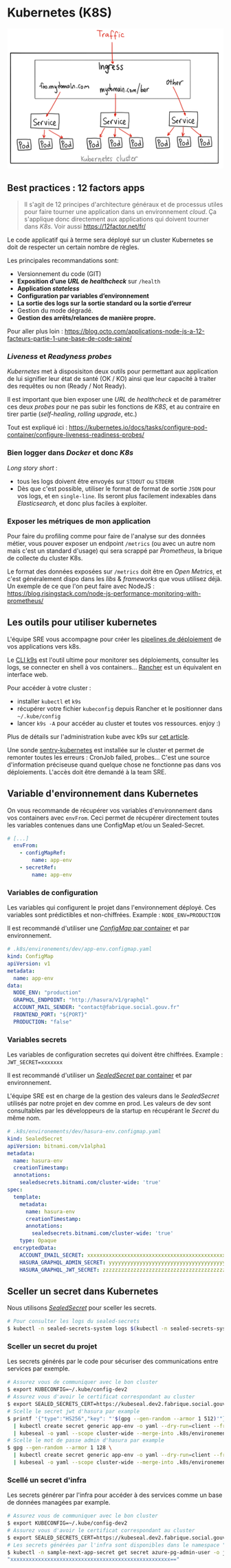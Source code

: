 # Kubernetes (K8S)

![big picture](_media/kubernetes-big-picture.png ":size=800x400")

## Best practices : 12 factors apps

> Il s'agit de 12 principes d'architecture généraux et de processus utiles pour faire tourner une application dans un environnement _cloud_. Ça s'applique donc directement aux applications qui doivent tourner dans _K8s_. Voir aussi https://12factor.net/fr/

Le code applicatif qui à terme sera déployé sur un cluster Kubernetes se doit de respecter un certain nombre de règles.

Les principales recommandations sont:

- Versionnement du code (GIT)
- **Exposition d’une _URL_ de _healthcheck_** sur `/health`
- **Application _stateless_**
- **Configuration par variables d’environnement**
- **La sortie des logs sur la sortie standard ou la sortie d’erreur**
- Gestion du mode dégradé.
- **Gestion des arrêts/relances de manière propre.**

Pour aller plus loin : https://blog.octo.com/applications-node-js-a-12-facteurs-partie-1-une-base-de-code-saine/

### _Liveness_ et _Readyness probes_

_Kubernetes_ met à disposisiton deux outils pour permettant aux application de lui signifier leur état de santé (OK / KO) ainsi que leur capacité à traiter des requêtes ou non (Ready / Not Ready).

Il est important que bien exposer une _URL_ de _healthcheck_ et de paramétrer ces deux _probes_ pour ne pas subir les fonctions de _K8S_, et au contraire en tirer partie (_self-healing_, _rolling upgrade_, etc.)

Tout est expliqué ici : https://kubernetes.io/docs/tasks/configure-pod-container/configure-liveness-readiness-probes/

### Bien logger dans _Docker_ et donc _K8s_

_Long story short_ :

- tous les logs doivent être envoyés sur `STDOUT` ou `STDERR`
- Dès que c'est possible, utiliser le format de format de sortie `JSON` pour vos logs, et en `single-line`. Ils seront plus facilement indexables dans _Elasticsearch_, et donc plus faciles à exploiter.

### Exposer les métriques de mon application

Pour faire du profiling comme pour faire de l'analyse sur des données métier, vous pouver exposer un endpoint `/metrics` (ou avec un autre nom mais c'est un standard d'usage) qui sera scrappé par _Prometheus_, la brique de collecte du cluster K8s.

Le format des données exposées sur `/metrics` doit être en _Open Metrics_, et c'est généralement dispo dans les _libs_ & _frameworks_ que vous utilisez déjà. Un exemple de ce que l'on peut faire avec NodeJS : https://blog.risingstack.com/node-js-performance-monitoring-with-prometheus/

## Les outils pour utiliser kubernetes

L'équipe SRE vous accompagne pour créer les [pipelines de déploiement](https://github.com/SocialGouv/gitlab-ci-yml) de vos applications vers k8s.

Le [CLI k9s](https://k9scli.io/) est l'outil ultime pour monitorer ses déploiements, consulter les logs, se connecter en shell à vos containers... [Rancher](https://rancher.com) est un équivalent en interface web.

Pour accéder à votre cluster :

- installer `kubectl` et `k9s`
- récupérer votre fichier `kubeconfig` depuis Rancher et le positionner dans `~/.kube/config`
- lancer `k9s -A` pour accéder au cluster et toutes vos ressources. enjoy :)

Plus de détails sur l'administration kube avec k9s sur [cet article](https://opensource.com/article/20/5/kubernetes-administration).

Une sonde [sentry-kubernetes](https://github.com/getsentry/sentry-kubernetes) est installée sur le cluster et permet de remonter toutes les erreurs : CronJob failed, probes... C'est une source d'information préciseuse quand quelque chose ne fonctionne pas dans vos déploiements. L'accès doit être demandé à la team SRE.

## Variable d'environnement dans Kubernetes

On vous recommande de récupérer vos variables d'environnement dans vos containers avec `envFrom`. Ceci permet de récupérer directement toutes les variables contenues dans une ConfigMap et/ou un Sealed-Secret. 

```yaml
# [...]
  envFrom:
    - configMapRef:
        name: app-env
    - secretRef:
        name: app-env
```

### Variables de configuration

Les variables qui configurent le projet dans l'environnement déployé. Ces variables sont prédictibles et non-chiffrées. Example : `NODE_ENV=PRODUCTION`

Il est recommandé d'utiliser une [_ConfigMap_ par container](https://kubernetes.io/docs/tasks/configure-pod-container/configure-pod-configmap/#configure-all-key-value-pairs-in-a-configmap-as-container-environment-variables) et par environnement.

```yaml
# .k8s/environements/dev/app-env.configmap.yaml
kind: ConfigMap
apiVersion: v1
metadata:
  name: app-env
data:
  NODE_ENV: "production"
  GRAPHQL_ENDPOINT: "http://hasura/v1/graphql"
  ACCOUNT_MAIL_SENDER: "contact@fabrique.social.gouv.fr"
  FRONTEND_PORT: "${PORT}"
  PRODUCTION: "false"
```

### Variables secrets

Les variables de configuration secretes qui doivent être chiffrées. Example : `JWT_SECRET=xxxxxxx`

Il est recommandé d'utiliser un [_SealedSecret_ par container](https://github.com/bitnami-labs/sealed-secrets) et par environnement.

L'équipe SRE est en charge de la gestion des valeurs dans le _SealedSecret_ utilisés par notre projet en dev comme en prod. Les valeurs de dev sont consultables par les développeurs de la startup en récupérant le _Secret_ du même nom.

```yaml
# .k8s/environements/dev/hasura-env.configmap.yaml
kind: SealedSecret
apiVersion: bitnami.com/v1alpha1
metadata:
  name: hasura-env
  creationTimestamp:
  annotations:
    sealedsecrets.bitnami.com/cluster-wide: 'true'
spec:
  template:
    metadata:
      name: hasura-env
      creationTimestamp:
      annotations:
        sealedsecrets.bitnami.com/cluster-wide: 'true'
    type: Opaque
  encryptedData:
    ACCOUNT_EMAIL_SECRET: xxxxxxxxxxxxxxxxxxxxxxxxxxxxxxxxxxxxxxxxxxxxxxxxxxxx==
    HASURA_GRAPHQL_ADMIN_SECRET: yyyyyyyyyyyyyyyyyyyyyyyyyyyyyyyyyyyyyyyyyyyyy==
    HASURA_GRAPHQL_JWT_SECRET: zzzzzzzzzzzzzzzzzzzzzzzzzzzzzzzzzzzzzzzzzzzzzzz==
```

## Sceller un secret dans Kubernetes

Nous utilisons [_SealedSecret_](https://github.com/bitnami-labs/sealed-secrets) pour sceller les secrets.

```sh
# Pour consulter les logs du sealed-secrets
$ kubectl -n sealed-secrets-system logs $(kubectl -n sealed-secrets-system get pod --no-headers -o custom-columns=":metadata.name")
```

### Sceller un secret du projet

Les secrets générés par le code pour sécuriser des communications entre services par exemple.

```sh
# Assurez vous de communiquer avec le bon cluster
$ export KUBECONFIG=~/.kube/config-dev2
# Assurez vous d'avoir le certificat correspondant au cluster
$ export SEALED_SECRETS_CERT=https://kubeseal.dev2.fabrique.social.gouv.fr/v1/cert.pem
# Scelle le secret jwt d'hasura par example
$ printf '{"type":"HS256","key": "'$(gpg --gen-random --armor 1 512)'"}' \
  | kubectl create secret generic app-env -o yaml --dry-run=client --from-file=HASURA_GRAPHQL_JWT_SECRET=/dev/stdin \
  | kubeseal -o yaml --scope cluster-wide --merge-into .k8s/environements/prod/hasura-env.sealed-secret.yaml
# Scelle le mot de passe admin d'hasura par example
$ gpg --gen-random --armor 1 128 \
  | kubectl create secret generic app-env -o yaml --dry-run=client --from-file=HASURA_GRAPHQL_ADMIN_SECRET=/dev/stdin \
  | kubeseal -o yaml --scope cluster-wide --merge-into .k8s/environements/dev/hasura-env.sealed-secret.yaml
```

### Scellé un secret d'infra

Les secrets générer par l'infra pour accéder à des services comme un base de données managées par example.

```sh
# Assurez vous de communiquer avec le bon cluster
$ export KUBECONFIG=~/.kube/config-dev2
# Assurez vous d'avoir le certificat correspondant au cluster
$ export SEALED_SECRETS_CERT=https://kubeseal.dev2.fabrique.social.gouv.fr/v1/cert.pem
# Les secrets générées par l'infra sont disponibles dans le namespace "<projet_name>-secret"
$ kubectl -n sample-next-app-secret get secret azure-pg-admin-user -o json | kubeseal | jq ".spec.encryptedData.PGHOST"
"xxxxxxxxxxxxxxxxxxxxxxxxxxxxxxxxxxxxxxxxxxxxxxxxxxxx=="
```
